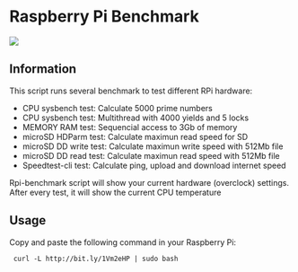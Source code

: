 # Raspberry Pi Benchmark

![](https://i.imgur.com/xy0YlJF.png)

## Information

This script runs several benchmark to test different RPi hardware:

- CPU sysbench test: Calculate 5000 prime numbers
- CPU sysbench test: Multithread with 4000 yields and 5 locks
- MEMORY RAM test: Sequencial access to 3Gb of memory
- microSD HDParm test: Calculate maximun read speed for SD
- microSD DD write test: Calculate maximun write speed with 512Mb file
- microSD DD read test: Calculate maximun read speed with 512Mb file
- Speedtest-cli test: Calculate ping, upload and download internet speed
 
Rpi-benchmark script will show your current hardware (overclock) settings. After every test, it will show the current CPU temperature

## Usage

Copy and paste the following command in your Raspberry Pi:

     curl -L http://bit.ly/1Vm2eHP | sudo bash
